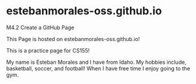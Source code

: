 # estebanmorales-oss.github.io
M4.2 Create a GitHub Page

This Page is hosted on estebanmorales-oss.github.io!

This is a practice page for CS155!

My name is Esteban Morales and I have from Idaho. My hobbies include, basketball, soccer, and football! When I have free time I enjoy going to the gym. 
